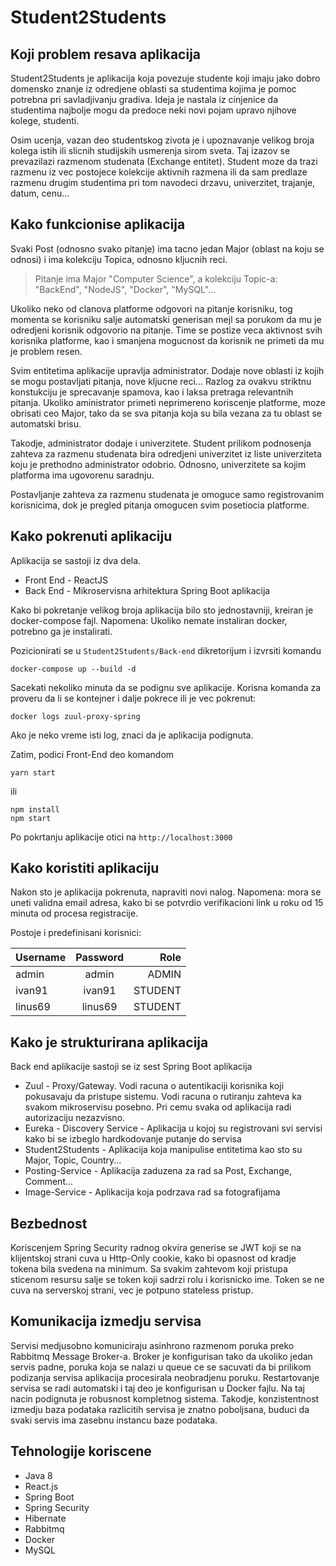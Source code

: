 # Student2Students

## Koji problem resava aplikacija
Student2Students je aplikacija koja povezuje studente koji imaju jako dobro domensko znanje iz odredjene oblasti sa studentima kojima je pomoc potrebna pri savladjivanju gradiva. Ideja je nastala iz cinjenice da studentima najbolje mogu da predoce neki novi pojam upravo njihove kolege, studenti.

Osim ucenja, vazan deo studentskog zivota je i upoznavanje velikog broja kolega istih ili slicnih studijskih usmerenja sirom sveta. Taj izazov se prevazilazi razmenom studenata (Exchange entitet). Student moze da trazi razmenu iz vec postojece kolekcije aktivnih razmena ili da sam predlaze razmenu drugim studentima pri tom navodeci drzavu, univerzitet, trajanje, datum, cenu...

## Kako funkcionise aplikacija
Svaki Post (odnosno svako pitanje) ima tacno jedan Major (oblast na koju se odnosi) i ima kolekciju Topica, odnosno kljucnih reci.

<blockquote>Pitanje ima Major "Computer Science", a kolekciju Topic-a: "BackEnd", "NodeJS", "Docker", "MySQL"... </blockquote>

Ukoliko neko od clanova platforme odgovori na pitanje korisniku, tog momenta se korisniku salje automatski generisan mejl sa porukom da mu je odredjeni korisnik odgovorio na pitanje. Time se postize veca aktivnost svih korisnika platforme, kao i smanjena mogucnost da korisnik ne primeti da mu je problem resen.

Svim entitetima aplikacije upravlja administrator. Dodaje nove oblasti iz kojih se mogu postavljati pitanja, nove kljucne reci... Razlog za ovakvu striktnu konstukciju je sprecavanje spamova, kao i laksa pretraga relevantnih pitanja. Ukoliko aministrator primeti neprimereno koriscenje platforme, moze obrisati ceo Major, tako da se sva pitanja koja su bila vezana za tu oblast se automatski brisu.

Takodje, administrator dodaje i univerzitete. Student prilikom podnosenja zahteva za razmenu studenata bira odredjeni univerzitet iz liste univerziteta koju je prethodno administrator odobrio. Odnosno, univerzitete sa kojim platforma ima ugovorenu saradnju.

Postavljanje zahteva za razmenu studenata je omoguce samo registrovanim korisnicima, dok je pregled pitanja omogucen svim posetiocia platforme.

## Kako pokrenuti aplikaciju

Aplikacija se sastoji iz dva dela.
- Front End - ReactJS
- Back End - Mikroservisna arhitektura Spring Boot aplikacija

Kako bi pokretanje velikog broja aplikacija bilo sto jednostavniji, kreiran je docker-compose fajl. Napomena: Ukoliko nemate instaliran docker, potrebno ga je instalirati.

Pozicionirati se u <code>Student2Students/Back-end</code> dikretorijum i izvrsiti komandu
```
docker-compose up --build -d
```

Sacekati nekoliko minuta da se podignu sve aplikacije. Korisna komanda za proveru da li se kontejner i dalje pokrece ili je vec pokrenut:
```
docker logs zuul-proxy-spring
```
Ako je neko vreme isti log, znaci da je aplikacija podignuta.

Zatim, podici Front-End deo komandom

```
yarn start
```
ili
```
npm install
npm start
```
Po pokrtanju aplikacije otici na <code>http://localhost:3000</code>

## Kako koristiti aplikaciju

Nakon sto je aplikacija pokrenuta, napraviti novi nalog. Napomena: mora se uneti validna email adresa, kako bi se potvrdio verifikacioni link u roku od 15 minuta od procesa registracije.

Postoje i predefinisani korisnici:

| Username   |      Password      | Role |
|----------|:-------------:|------:|
| admin |  admin | ADMIN |
| ivan91 |    ivan91   |   STUDENT |
| linus69 | linus69 |    STUDENT |

## Kako je strukturirana aplikacija

Back end aplikacije sastoji se iz sest Spring Boot aplikacija
- Zuul - Proxy/Gateway. Vodi racuna o autentikaciji korisnika koji pokusavaju da pristupe sistemu. Vodi racuna o rutiranju zahteva ka svakom mikroservisu posebno. Pri cemu svaka od aplikacija radi autorizaciju nezazvisno.
- Eureka - Discovery Service - Aplikacija u kojoj su registrovani svi servisi kako bi se izbeglo hardkodovanje putanje do servisa
- Student2Students - Aplikacija koja manipulise entitetima kao sto su Major, Topic, Country...
- Posting-Service - Aplikacija zaduzena za rad sa Post, Exchange, Comment...
- Image-Service - Aplikacija koja podrzava rad sa fotografijama

## Bezbednost

Koriscenjem Spring Security radnog okvira generise se JWT koji se na klijentskoj strani cuva u Http-Only cookie, kako bi opasnost od kradje tokena bila svedena na minimum. Sa svakim zahtevom koji pristupa sticenom resursu salje se token koji sadrzi rolu i korisnicko ime. Token se ne cuva na serverskoj strani, vec je potpuno stateless pristup.

## Komunikacija izmedju servisa

Servisi medjusobno komuniciraju asinhrono razmenom poruka preko Rabbitmq Message Broker-a. Broker je konfigurisan tako da ukoliko jedan servis padne, poruka koja se nalazi u queue ce se sacuvati da bi prilikom podizanja servisa aplikacija procesirala neobradjenu poruku. Restartovanje servisa se radi automatski i taj deo je konfigurisan u Docker fajlu. Na taj nacin podignuta je robusnost kompletnog sistema. Takodje, konzistentnost izmedju baza podataka razlicitih servisa je znatno poboljsana, buduci da svaki servis ima zasebnu instancu baze podataka.

## Tehnologije koriscene
- Java 8
- React.js
- Spring Boot
- Spring Security
- Hibernate
- Rabbitmq
- Docker
- MySQL
